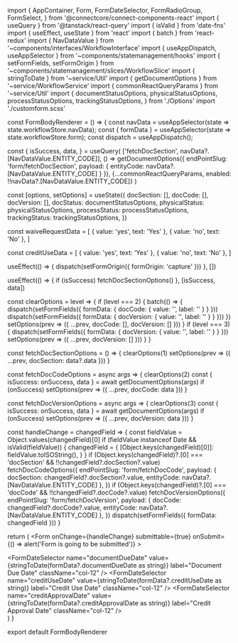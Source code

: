 import {
  AppContainer,
  Form,
  FormDateSelector,
  FormRadioGroup,
  FormSelect,
} from '@connectcore/connect-components-react'
import { useQuery } from '@tanstack/react-query'
import { isValid } from 'date-fns'
import { useEffect, useState } from 'react'
import { batch } from 'react-redux'
import { NavDataValue } from '~components/interfaces/WorkflowInterface'
import { useAppDispatch, useAppSelector } from '~components/statemanagement/hooks'
import { setFormFields, setFormOrigin } from '~components/statemanagement/slices/WorkflowSlice'
import { stringToDate } from '~service/Util'
import { getDocumentOptions } from '~service/WorkflowService'
import { commonReactQueryParams } from '~service/Util'
import {
  documentStatusOptions,
  physicalStatusOptions,
  processStatusOptions,
  trackingStatusOptions,
} from './Options'
import './customform.scss'

const FormBodyRenderer = () => {
  const navData = useAppSelector(state => state.workflowStore.navData);
  const { formData } = useAppSelector(state => state.workflowStore.form);
  const dispatch = useAppDispatch();

  const { isSuccess, data, } = useQuery(
    ['fetchDocSection', navData?.[NavDataValue.ENTITY_CODE]],
    () => getDocumentOptions({ endPointSlug: 'form/fetchDocSection', payload: { entityCode: navData?.[NavDataValue.ENTITY_CODE] } }),
    {...commonReactQueryParams, enabled: !!navData?.[NavDataValue.ENTITY_CODE]}
  )

  const [options, setOptions] = useState({
    docSection: [],
    docCode: [],
    docVersion: [],
    docStatus: documentStatusOptions,
    physicalStatus: physicalStatusOptions,
    processStatus: processStatusOptions,
    trackingStatus: trackingStatusOptions,
  })

  const waiveRequestData = [
    { value: 'yes', text: 'Yes' },
    { value: 'no', text: 'No' },
  ]

  const creditUseData = [
    { value: 'yes', text: 'Yes' },
    { value: 'no', text: 'No' },
  ]

  useEffect(() => {
    dispatch(setFormOrigin({ formOrigin: 'capture' }))
  }, [])

  useEffect(() => {
    if (isSuccess) fetchDocSectionOptions()
  }, [isSuccess, data])

  const clearOptions = level => {
    if (level === 2) {
      batch(() => {
        dispatch(setFormFields({ formData: { docCode: { value: '', label: '' } } }))
        dispatch(setFormFields({ formData: { docVersion: { value: '', label: '' } } }))
      })
      setOptions(prev => ({ ...prev, docCode: [], docVersion: [] }))
    }
    if (level === 3) {
      dispatch(setFormFields({ formData: { docVersion: { value: '', label: '' } } }))
      setOptions(prev => ({ ...prev, docVersion: [] }))
    }
  }

  const fetchDocSectionOptions = () => {
    clearOptions(1)
    setOptions(prev => ({ ...prev, docSection: data?.data }))
  }

  const fetchDocCodeOptions = async args => {
    clearOptions(2)
    const { isSuccess: onSuccess, data } = await getDocumentOptions(args)
    if (onSuccess) setOptions(prev => ({ ...prev, docCode: data }))
  }

  const fetchDocVersionOptions = async args => {
    clearOptions(3)
    const { isSuccess: onSuccess, data } = await getDocumentOptions(args)
    if (onSuccess) setOptions(prev => ({ ...prev, docVersion: data }))
  }

  const handleChange = changedField => {
    const fieldValue = Object.values(changedField)[0]
    if (fieldValue instanceof Date && isValid(fieldValue)) {
      changedField = {
        [Object.keys(changedField)[0]]: fieldValue.toISOString(),
      }
    }
    if (Object.keys(changedField)?.[0] === 'docSection' && !!changedField?.docSection?.value)
      fetchDocCodeOptions({
        endPointSlug: 'form/fetchDocCode',
        payload: { docSection: changedField?.docSection?.value, entityCode: navData?.[NavDataValue.ENTITY_CODE] },
      })
    if (Object.keys(changedField)?.[0] === 'docCode' && !!changedField?.docCode?.value)
      fetchDocVersionOptions({
        endPointSlug: 'form/fetchDocVersion',
        payload: { docCode: changedField?.docCode?.value, entityCode: navData?.[NavDataValue.ENTITY_CODE] },
      })
    dispatch(setFormFields({ formData: changedField }))
  }

  return (
    <AppContainer className="container h-auto mx-0 mb-5 pb-5">
      <Form
        onChange={handleChange}
        submittable={true}
        onSubmit={() => alert('Form is going to be submitted')}
      >
        <div className="row">
          <div className="col-6">
            <FormSelect
              required
              label="Document Section"
              name="docSection"
              data={options.docSection}
              value={formData?.docSection}
            />
            <FormSelect
              required
              label="Document Code"
              name="docCode"
              data={options.docCode}
              value={formData?.docCode}
            />
            <FormSelect
              label="Document Version"
              name="docVersion"
              data={options.docVersion}
              value={formData?.docVersion}
              className="col-12"
            />
            <FormSelect
              required
              label="Document Status"
              name="docStatus"
              data={options.docStatus}
              value={formData?.docStatus}
              className="col-12"
            />
            <FormDateSelector
              name="documentDueDate"
              value={stringToDate(formData?.documentDueDate as string)}
              label="Document Due Date"
              className="col-12"
            />
            <FormRadioGroup
              inline
              label="Waive Request"
              data={waiveRequestData}
              name="waiveRequest"
              value={formData?.waiveRequest}
              className="col-12"
            />
            <FormRadioGroup
              inline
              label="Credit Use"
              data={creditUseData}
              name="creditUse"
              value={formData?.creditUse}
              className="col-12"
            />
            <FormDateSelector
              name="creditUseDate"
              value={stringToDate(formData?.creditUseDate as string)}
              label="Credit Use Date"
              className="col-12"
            />
            <FormDateSelector
              name="creditApprovalDate"
              value={stringToDate(formData?.creditApprovalDate as string)}
              label="Credit Approval Date"
              className="col-12"
            />
          </div>
          <div className="col-6">
            <FormSelect
              required
              data={options.trackingStatus}
              value={formData?.trackingStatus}
              name="trackingStatus"
              label="Tracking Status"
              className="col-12"
            />
            <FormSelect
              data={options.physicalStatus}
              value={formData?.physicalStatus}
              name="physicalStatus"
              label="Physical Status"
              className="col-12"
            />
            <FormSelect
              data={options.processStatus}
              value={formData?.processStatus}
              name="processStatus"
              label="Process Status"
              className="col-12"
            />
          </div>
        </div>
      </Form>
    </AppContainer>
  )
}

export default FormBodyRenderer
